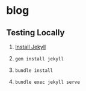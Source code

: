 # blog

## Testing Locally

1. [Install Jekyll](https://jekyllrb.com/docs/installation/macos/)

2. `gem install jekyll`

3. `bundle install`

4. `bundle exec jekyll serve`